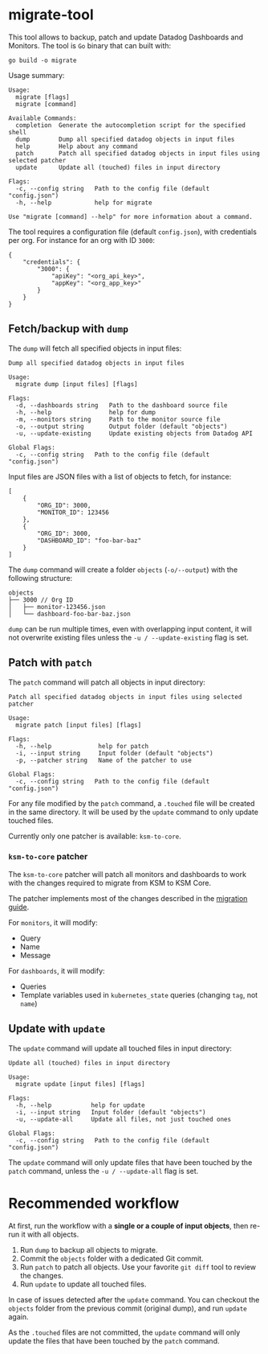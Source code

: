 # migrate-tool

This tool allows to backup, patch and update Datadog Dashboards and Monitors.
The tool is `Go` binary that can built with:

```
go build -o migrate
```

Usage summary:
```
Usage:
  migrate [flags]
  migrate [command]

Available Commands:
  completion  Generate the autocompletion script for the specified shell
  dump        Dump all specified datadog objects in input files
  help        Help about any command
  patch       Patch all specified datadog objects in input files using selected patcher
  update      Update all (touched) files in input directory

Flags:
  -c, --config string   Path to the config file (default "config.json")
  -h, --help            help for migrate

Use "migrate [command] --help" for more information about a command.
```

The tool requires a configuration file (default `config.json`), with credentials per org.
For instance for an org with ID `3000`:
```
{
    "credentials": {
        "3000": {
            "apiKey": "<org_api_key>",
            "appKey": "<org_app_key>"
        }
    }
}
```

## Fetch/backup with `dump`

The `dump` will fetch all specified objects in input files:

```
Dump all specified datadog objects in input files

Usage:
  migrate dump [input files] [flags]

Flags:
  -d, --dashboards string   Path to the dashboard source file
  -h, --help                help for dump
  -m, --monitors string     Path to the monitor source file
  -o, --output string       Output folder (default "objects")
  -u, --update-existing     Update existing objects from Datadog API

Global Flags:
  -c, --config string   Path to the config file (default "config.json")
```

Input files are JSON files with a list of objects to fetch, for instance:
```
[
    {
        "ORG_ID": 3000,
        "MONITOR_ID": 123456
    },
    {
        "ORG_ID": 3000,
        "DASHBOARD_ID": "foo-bar-baz"
    }
]
```

The `dump` command will create a folder `objects` (`-o/--output`) with the following structure:
```
objects
├── 3000 // Org ID
│   ├── monitor-123456.json
│   └── dashboard-foo-bar-baz.json
```

`dump` can be run multiple times, even with overlapping input content, it will not overwrite existing files unless the `-u / --update-existing` flag is set.

## Patch with `patch`

The `patch` command will patch all objects in input directory:

```
Patch all specified datadog objects in input files using selected patcher

Usage:
  migrate patch [input files] [flags]

Flags:
  -h, --help             help for patch
  -i, --input string     Input folder (default "objects")
  -p, --patcher string   Name of the patcher to use

Global Flags:
  -c, --config string   Path to the config file (default "config.json")
```

For any file modified by the `patch` command, a `.touched` file will be created in the same directory.
It will be used by the `update` command to only update touched files.

Currently only one patcher is available: `ksm-to-core`.

### `ksm-to-core` patcher

The `ksm-to-core` patcher will patch all monitors and dashboards to work with the changes required to migrate from KSM to KSM Core.

The patcher implements most of the changes described in the [migration guide](https://docs.datadoghq.com/integrations/kubernetes_state_core/?tab=helm#migration-from-kubernetes_state-to-kubernetes_state_core).

For `monitors`, it will modify:
* Query
* Name
* Message

For `dashboards`, it will modify:
* Queries
* Template variables used in `kubernetes_state` queries (changing `tag`, not `name`)

## Update with `update`

The `update` command will update all touched files in input directory:

```
Update all (touched) files in input directory

Usage:
  migrate update [input files] [flags]

Flags:
  -h, --help           help for update
  -i, --input string   Input folder (default "objects")
  -u, --update-all     Update all files, not just touched ones

Global Flags:
  -c, --config string   Path to the config file (default "config.json")
```

The `update` command will only update files that have been touched by the `patch` command, unless the `-u / --update-all` flag is set.

# Recommended workflow

At first, run the workflow with a **single or a couple of input objects**, then re-run it with all objects.

1. Run `dump` to backup all objects to migrate. 
2. Commit the `objects` folder with a dedicated Git commit.
3. Run `patch` to patch all objects. Use your favorite `git diff` tool to review the changes.
4. Run `update` to update all touched files.

In case of issues detected after the `update` command. You can checkout the `objects` folder from the previous commit (original dump), and run `update` again.

As the `.touched` files are not committed, the `update` command will only update the files that have been touched by the `patch` command.
